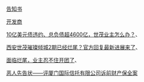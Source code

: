 [告知书](西安世茂璀璨倾城二期停贷告知书.png)

[开发商](世茂璀璨倾城二期.png)

[10亿美元债违约、总负债超4600亿，世茂业主怎么办？](https://mp.weixin.qq.com/s/snzj98PNtkiWYfWgoAB3mA)、

[西安世茂璀璨倾城2期已经烂尾？官方回复最新进展来了](https://www.163.com/dy/article/HDHSVSVN0553I4HO.html)、

[面临烂尾，业主忍不住开团了](https://www.163.com/dy/article/HC2RO5F40553F4FM.html)、

[恶人先告状——评厦门国际信托有限公司诉前财产保全案](https://mp.weixin.qq.com/s/364jiDqHurRpMllas9W1cQ)

